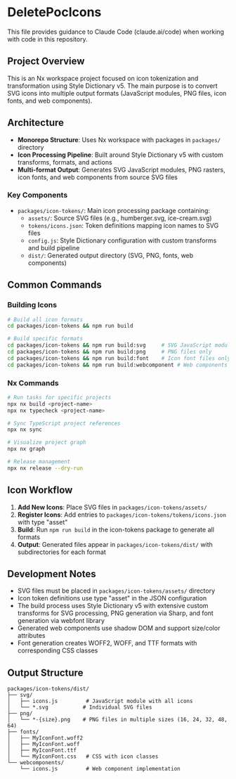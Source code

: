 # DeletePocIcons

This file provides guidance to Claude Code (claude.ai/code) when working with code in this repository.

## Project Overview

This is an Nx workspace project focused on icon tokenization and transformation using Style Dictionary v5. The main purpose is to convert SVG icons into multiple output formats (JavaScript modules, PNG files, icon fonts, and web components).

## Architecture

- **Monorepo Structure**: Uses Nx workspace with packages in `packages/` directory
- **Icon Processing Pipeline**: Built around Style Dictionary v5 with custom transforms, formats, and actions
- **Multi-format Output**: Generates SVG JavaScript modules, PNG rasters, icon fonts, and web components from source SVG files

### Key Components

- `packages/icon-tokens/`: Main icon processing package containing:
  - `assets/`: Source SVG files (e.g., humberger.svg, ice-cream.svg)
  - `tokens/icons.json`: Token definitions mapping icon names to SVG files
  - `config.js`: Style Dictionary configuration with custom transforms and build pipeline
  - `dist/`: Generated output directory (SVG, PNG, fonts, web components)

## Common Commands

### Building Icons
```bash
# Build all icon formats
cd packages/icon-tokens && npm run build

# Build specific formats
cd packages/icon-tokens && npm run build:svg     # SVG JavaScript modules only
cd packages/icon-tokens && npm run build:png     # PNG files only  
cd packages/icon-tokens && npm run build:font    # Icon font files only
cd packages/icon-tokens && npm run build:webcomponent # Web components only
```

### Nx Commands
```bash
# Run tasks for specific projects
npx nx build <project-name>
npx nx typecheck <project-name>

# Sync TypeScript project references
npx nx sync

# Visualize project graph
npx nx graph

# Release management
npx nx release --dry-run
```

## Icon Workflow

1. **Add New Icons**: Place SVG files in `packages/icon-tokens/assets/`
2. **Register Icons**: Add entries to `packages/icon-tokens/tokens/icons.json` with type "asset"
3. **Build**: Run `npm run build` in the icon-tokens package to generate all formats
4. **Output**: Generated files appear in `packages/icon-tokens/dist/` with subdirectories for each format

## Development Notes

- SVG files must be placed in `packages/icon-tokens/assets/` directory
- Icon token definitions use type "asset" in the JSON configuration
- The build process uses Style Dictionary v5 with extensive custom transforms for SVG processing, PNG generation via Sharp, and font generation via webfont library
- Generated web components use shadow DOM and support size/color attributes
- Font generation creates WOFF2, WOFF, and TTF formats with corresponding CSS classes

## Output Structure
```
packages/icon-tokens/dist/
├── svg/
│   ├── icons.js         # JavaScript module with all icons
│   └── *.svg           # Individual SVG files
├── png/
│   └── *-{size}.png    # PNG files in multiple sizes (16, 24, 32, 48, 64)
├── fonts/
│   ├── MyIconFont.woff2
│   ├── MyIconFont.woff
│   ├── MyIconFont.ttf
│   └── MyIconFont.css   # CSS with icon classes
└── webcomponents/
    └── icons.js         # Web component implementation
```
